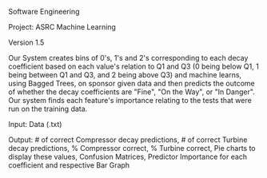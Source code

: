Software Engineering

Project: ASRC Machine Learning

Version 1.5

Our System creates bins of 0's, 1's and 2's corresponding to each decay coefficient based on each value's relation to Q1 and Q3 (0 being below Q1, 1 being between Q1 and Q3, and 2 being above Q3) and machine learns, using Bagged Trees, on sponsor given data and then predicts the outcome of whether the decay coefficients are "Fine", "On the Way", or "In Danger". Our system finds each feature's importance relating to the tests that were run on the training data. 

Input: Data (.txt)

Output: # of correct Compressor decay predictions, # of correct Turbine decay predictions, % Compressor correct, % Turbine correct, Pie charts to display these values, Confusion Matrices, Predictor Importance for each coefficient and respective Bar Graph
